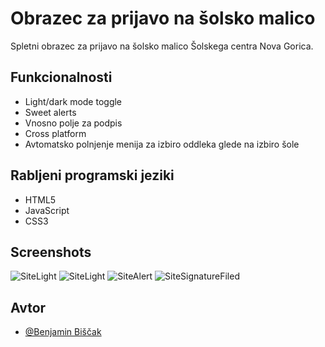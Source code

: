 
# Obrazec za prijavo na šolsko malico

Spletni obrazec za prijavo na šolsko malico Šolskega centra Nova Gorica.

## Funkcionalnosti

- Light/dark mode toggle
- Sweet alerts
- Vnosno polje za podpis
- Cross platform
- Avtomatsko polnjenje menija za izbiro oddleka glede na izbiro šole

## Rabljeni programski jeziki

- HTML5
- JavaScript
- CSS3

## Screenshots

![SiteLight](https://github.com/user-attachments/assets/8d9a0e7d-c4a2-4bb4-ab3e-68416330aff1)
![SiteLight](https://github.com/user-attachments/assets/19f6b4ff-9f4b-49b9-8d2f-125073f47790)
![SiteAlert](https://github.com/user-attachments/assets/e72768b0-12df-4cd8-99a1-5c44c9e66d07)
![SiteSignatureFiled](https://github.com/user-attachments/assets/2b0c1832-2904-4841-8326-77bb20582153)

## Avtor

- [@Benjamin Biščak](https://www.github.com/benjaminplayer)

